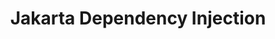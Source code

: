 ---
title: "Jakarta Dependency Injection"
summary: "Jakarta Dependency Injection specifies a means for obtaining objects in such a way as to maximize reusability, testability and maintainability compared to traditional approaches such as constructors, factories, and service locators (e.g., JNDI)."
#<!--.................0123456789.123456789.123456789.123456789.123456789.123456789-->
summary_sixty_char: "Common declarative dependency injection annotations"
project_id: "ee4j.cdi"
---